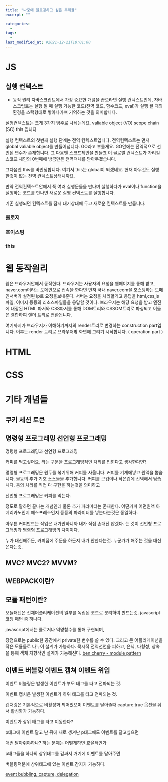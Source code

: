 ```yaml
---
title: "나중에 블로깅하고 싶은 주제들"
excerpt: ""

categories:
  - 
tags:
  - 
last_modified_at: #2021-12-21T10:01:00
---
```



# JS 

## 실행 컨텍스트
- 동작 원리
자바스크립트에서 가장 중요한 개념을 꼽으라면 실행 컨텍스트인데,
자바스크립트는 실행 될 때 실행 가능한 코드(전역 코드, 함수코드, eval)가 
실행 될 때의 환경을 스택형태로 쌓아나가며 기억하는 것을 의미합니다.

실행컨텍스트는 크게 3가지 범주로 나뉘는데요.
valiable object (VO)
scope chain (SC)
this 
입니다

실행 컨텍스트의 첫번째 실행 단계는 전역 컨텍스트입니다.
전역컨텍스트는 먼저 global valiable object를 만들어냅니다.
GO라고 부를게요.
GO안에는 전역적으로 선언된 변수가 존재합니다.
그 다음엔 스코프체인을 만들죠
이 글로벌 컨텍스트가 가리킬 스코프 체인의 0번째에 방금만든 전역객체를 담아두겠습니다.

그다음엔 this를 바인딩합니다.
여기서 this는 global이 되겠네요. 현재 아무것도 실행한것이 없는 전역 컨텍스트상태니까요.

만약 전역컨텍스트안에서 쭉 여러 실행문들을 만나며 실행하다가
eval이나 function을 실행하는 코드를 만나면 새로운 실행 컨텍스트를 실행합니다.

기존 실행되던 컨텍스트를 잠시 대기상태에 두고 새로운 컨텍스트를 만듭니다.

### 클로저



### 호이스팅
### this
### 

# 웹 동작원리
웹은 브라우저안에서 동작한다.
브라우저는 사용자의 요청을 웹페이지를 통해 받고,
naver.com이라는 도메인으로 접속을 한다면
먼저 국내 naver.com을 호스팅하는 도메인서버가 설정된 ip로 요청을보내준다.
서버는 요청을 처리할거고 응답을 html,css,js파일, 이미지 등등의 리소스파일들을 응답할 것이다.
브라우저는 해당 요청을 받고 엔진에 내장된 HTML 파서와 CSS파서를 통해
DOM트리와 CSSOM트리로 파싱되고
이둘은 결합하여 렌더 트리로 변환됩니다.

여기까지가 브라우저가 이해하기까지의 render트리로 변경하는 construction part입니다.
이후는 render 트리로 브라우저밖 화면에 그리기 시작합니다. ( operation part ) 



# HTML
# CSS


<!-- # 경력 정리
## 써봤던 기술들
### VueJS
### 
## trouble shooting 경험
## 코테 로우 미들급
 -->


# 기타 개념들
## 쿠키 세션 토큰
## 명령형 프로그래밍 선언형 프로그래밍
명령형 프로그래밍과 선언형 프로그래밍

커피를 먹고싶어요.
라는 구문을 프로그래밍적인 처리를 입힌다고 생각한다면?

명령형 프로그래밍은 
원두를 볶기위해 커피를 사옵니다.
커피를 기계에넣고 원액을 뽑습니다.
물등의 추가 기호 소스들을 추가합니다.
커피를 큰컵이나 작은컵에 선택해서 담습니다.
등의 처리를 직접 다 구현을 하는것을 의미하고

선언형 프로그래밍은
커피를 먹는다.

정도로 말하면 끝나는 개념인데
물론 추가 파라미터는 존재한다. 어떤커피 어떤원액 아메리카노인지 에스프레소인지 등등의 파라미터를 넣는다는것은 동일하다.

아무튼 커피만드는 작업은 내가안하니까 
내가 직접 손대진 않겠다. 는 것이 선언형 프로그래밍과 명령형 프로그래밍의 차이이다.

누가 대신해주든, 커피집에 주문을 하든지 
내가 안한다는것. 누군가가 해주는 것을 대신 쓴다는것.



## MVC? MVC2? MVVM? 
## WEBPACK이란?

## 모듈 패턴이란?
모듈패턴은 전체어플리케이션의 일부를 독립된 코드로 분리하여 만드는것.
javascript 코딩 패턴 중 하나다.

javascript에서는 클로저나 익명함수를 통해 구현되며,

장점으로는
public한 공간에서 private한 변수를 쓸 수 있다.
그리고 큰 어플리케이션을 작은 모듈들로 나누어 설계가 가능하다.
묵시적 전역선언을 피하고, 은닉, 다형성, 상속을 통해 객체 지향적인 설계가 가능해진다.
[ben cherry - module pattern](http://www.adequatelygood.com/JavaScript-Module-Pattern-In-Depth.html)

## 이벤트 버블링 이벤트 캡쳐 이벤트 위임
이벤트 버블링은 발생한 이벤트가 부모 태그를 타고 전파되는 것.

이벤트 캡처은 발생한 이벤트가 하위 태그를 타고 전파되는 것. 

캡처링은 기본적으로 비활성화 되어있으며 이벤트를 달아줄때 capture:true 옵션을 줘서 활성화가 가능하다.

이벤트가 상위 태그를 타고 이동한다?

p태그에 이벤트 달고 난 뒤에 새로 생겨난 p태그에도 이벤트를 달고싶으면

매번 달아줘야하나? 하는 문제는 어떻게하면 효율적인가

p태그들을 하나의 상위태그를 감싸서 거기에 이벤트를 달아주면

버블링덕분에 상위태그에 있는 이벤트 감지가 가능하다.

[event bubbling, capture, delegation](https://joshua1988.github.io/web-development/javascript/event-propagation-delegation/)

